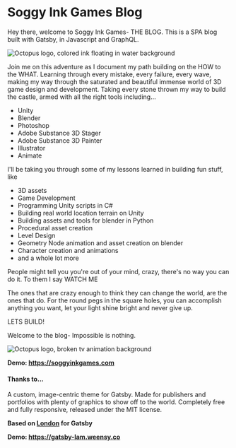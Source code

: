 # Soggy Ink Games Blog

Hey there, welcome to Soggy Ink Games- THE BLOG. This is a SPA blog built with Gatsby, in Javascript and GraphQL.

![Octopus logo, colored ink floating in water background](content/assets/soggy-ink-logo.png)


Join me on this adventure as I document my path  building on the HOW to the WHAT. Learning through every mistake, every failure, every wave, making my way through the saturated and beautiful immense world of 3D game design and development. Taking every stone thrown my way to build the castle, armed with all the right tools including...

* Unity
* Blender
* Photoshop
* Adobe Substance 3D Stager
* Adobe Substance 3D Painter
* Illustrator
* Animate

I'll be taking you through some of my lessons learned in building fun stuff, like

* 3D assets
* Game Development
* Programming Unity scripts in C#
* Building real world location terrain on Unity
* Building assets and tools for blender in Python
* Procedural asset creation
* Level Design
* Geometry Node animation and asset creation on blender
* Character creation and animations
* and a whole lot more

People might tell you you're out of your mind, crazy, there's no way you can do it. 
To them I say WATCH ME

The ones that are crazy enough to think they can change the world, are the ones that do. For the round pegs in the square holes, you can accomplish anything you want, let your light shine bright and never give up.

LETS BUILD!

Welcome to the blog- Impossible is nothing.



![Octopus logo, broken tv animation background](content/assets/SoggyInkGamesGif.gif)

**Demo: https://soggyinkgames.com**


#### Thanks to...
A custom, image-centric theme for Gatsby. Made for publishers and portfolios with plenty of graphics to show off to the world. Completely free and fully responsive, released under the MIT license.

**Based on [London](https://github.com/ImedAdel/gatsby-london) for Gatsby**

**Demo: https://gatsby-lam.weensy.co**
